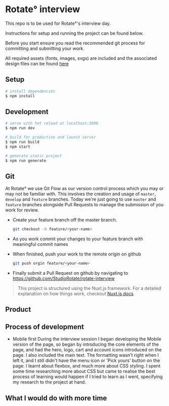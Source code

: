 # Rotate° interview

This repo is to be used for Rotate°'s interview day. 

Instructions for setup and running the project can be found below.

Before you start ensure you read the recommended git process for committing and submitting your work.

All required assets (fonts, images, svgs) are included and the associated design files can be found [here](https://www.dropbox.com/s/c39ly5ac3r4g74y/rotate_interview_v1.sketch?dl=0)


## Setup

``` bash
# install dependencies
$ npm install
```

## Development

``` bash
# serve with hot reload at localhost:3000
$ npm run dev

# build for production and launch server
$ npm run build
$ npm start

# generate static project
$ npm run generate
```

## Git

At Rotate° we use Git Flow as our version control process which you may or may not be familiar with. This involves the creation and usage of  `master`, `develop` and `feature` branches. Today we're just going to use `master` and `feature` branches alongside Pull Requests to manage the submission of you work for review.

- Create your feature branch off the master branch.

    ``` bash
    git checkout -b feature/<your-name>
    ```

- As you work commit your changes to your feature branch with meaningful commit names

- When finished, push your work to the remote origin on github

    ``` bash
    git push orgin feature/<your-name>
    ```

- Finally submit a Pull Request on github by navigating to <https://github.com/StudioRotate/rotate-interview>


> This project is structured using the Nuxt.js framework. For a detailed explanation on how things work, checkout [Nuxt.js docs](https://nuxtjs.org).

## Product 
## Process of development 
- Mobile first
  During the interview session I began developing the Mobile version of the page, so began by introducing the core elements of the page, and had the hero, logo, cart and account icons introduced on the page. I also included the main text. The formatting wasn't right when I left it, and I still didn't have the menu icon or 'Pick yours' button on the page. I learnt about flexbox, and much more about CSS styling. 
  I spent some time researching more about CSS but came to realise the best process of learning would happen if I tried to learn as I went, specifying my research to the project at hand. 
## What I would do with more time 
